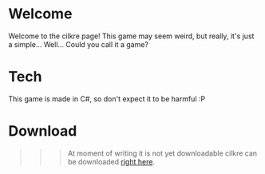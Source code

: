 # Welcome
Welcome to the cilkre page!
This game may seem weird, but really, it's just a simple... Well...
Could you call it a game?

# Tech
This game is made in C#, so don't expect it to be harmful :P

# Download

>>> At moment of writing it is not yet downloadable
cilkre can be downloaded [right here](https://HIHIQY1.github.io/cilkre).
